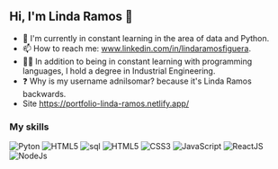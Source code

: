 ## Hi, I'm Linda Ramos 👋


- 🌱 I'm currently in constant learning in the area of data and Python.
- 📫 How to reach me: www.linkedin.com/in/lindaramosfiguera.
- 👩‍🎓 In addition to being in constant learning with programming languages, I hold a degree in Industrial Engineering.
- ❓ Why is my username adnilsomar? because it's Linda Ramos backwards.
- Site https://portfolio-linda-ramos.netlify.app/
  
### My skills
<div>
  
  <!-- Pyton -->
  <img src="https://img.shields.io/badge/python-3670A0?style=for-the-badge&logo=python&logoColor=ffdd54" alt="Pyton"/>
  
  <img src="https://img.shields.io/badge/R-1f2124?style=for-the-badge&logo=r&logoColor=blue" alt="HTML5"/>
  
  <!-- SQL -->
  <img src="https://img.shields.io/badge/SQL-054f77?style=for-the-badge&logo=sql&logoColor=white" alt="sql"/>

  
  <img src="https://img.shields.io/badge/HTML5-1f2124?style=for-the-badge&logo=html5&logoColor=orange" alt="HTML5"/>
  <img src="https://img.shields.io/badge/CSS3-1f2124?style=for-the-badge&logo=css3&logoColor=blue" alt="CSS3"/>
  <img src="https://img.shields.io/badge/JavaScript-1f2124?style=for-the-badge&logo=javascript&logoColor=yellow" alt="JavaScript"/>
  <img src="https://img.shields.io/badge/React-1f2124?style=for-the-badge&logo=react&logoColor=61DAFB" alt="ReactJS"/>
  <img src="https://img.shields.io/badge/Node.js-1f2124?style=for-the-badge&logo=node.js&logoColor=green" alt="NodeJs"/>

<div/>
